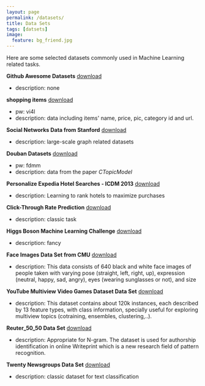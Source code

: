 ```yaml
---
layout: page
permalink: /datasets/
title: Data Sets
tags: [datsets]
image:
  feature: bg_friend.jpg
---
```



Here are some selected datasets commonly used in Machine Learning related tasks.

**Github Awesome Datasets**
[download](https://github.com/caesar0301/awesome-public-datasets)

- description: none

**shopping items**
[download](http://www.nlpcn.org/resource/21)

- pw: vi4l 
- description: data including items' name, price, pic, category id and url.


**Social Networks Data from Stanford**
[download](http://snap.stanford.edu/data/)

- description: large-scale graph related datasets


**Douban Datasets**
[download](http://pan.baidu.com/s/1bn92T7h)

- pw: fdmm
- description: data from the paper *CTopicModel*


**Personalize Expedia Hotel Searches - ICDM 2013**
[download](http://www.kaggle.com/c/expedia-personalized-sort)

- description: Learning to rank hotels to maximize purchases

**Click-Through Rate Prediction**
[download](http://www.kaggle.com/c/avazu-ctr-prediction)

- description: classic task

**Higgs Boson Machine Learning Challenge**
[download](http://www.kaggle.com/c/higgs-boson)

- description: fancy

**Face Images Data Set from CMU**
[download](http://archive.ics.uci.edu/ml/datasets/CMU+Face+Images)

- description: This data consists of 640 black and white face images of people taken with varying pose (straight, left, right, up), expression (neutral, happy, sad, angry), eyes (wearing sunglasses or not), and size

**YouTube Multiview Video Games Dataset Data Set**
[download](http://archive.ics.uci.edu/ml/datasets/YouTube+Multiview+Video+Games+Dataset)

- description: This dataset contains about 120k instances, each described by 13 feature types, with class information, specially useful for exploring multiview topics (cotraining, ensembles, clustering,..).

**Reuter_50_50 Data Set** 
[download](http://archive.ics.uci.edu/ml/datasets/Reuter_50_50)

- description: Appropriate for N-gram. The dataset is used for authorship identification in online Writeprint which is a new research field of pattern recognition.


**Twenty Newsgroups Data Set** 
[download](http://archive.ics.uci.edu/ml/datasets/Twenty+Newsgroups)

- description: classic dataset for text classification

